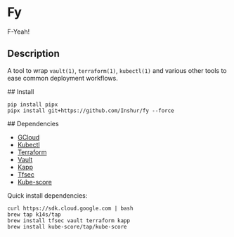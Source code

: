 # Fy

F-Yeah!

## Description

A tool to wrap `vault(1)`, `terraform(1)`, `kubectl(1)` and various other tools to ease common deployment workflows.


## Install

```
pip install pipx
pipx install git+https://github.com/Inshur/fy --force
```

## Dependencies

* [GCloud](https://cloud.google.com/sdk)
* [Kubectl](https://cloud.google.com/sdk)
* [Terraform](https://www.terraform.io/)
* [Vault](https://www.vaultproject.io/)
* [Kapp](https://get-kapp.io/)
* [Tfsec](https://github.com/tfsec/tfsec)
* [Kube-score](https://github.com/zegl/kube-score)

Quick install dependencies:
```
curl https://sdk.cloud.google.com | bash
brew tap k14s/tap
brew install tfsec vault terraform kapp
brew install kube-score/tap/kube-score
```
